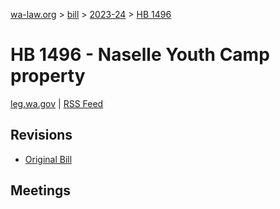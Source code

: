 [wa-law.org](/) > [bill](/bill/) > [2023-24](/bill/2023-24/) > [HB 1496](/bill/2023-24/hb/1496/)

# HB 1496 - Naselle Youth Camp property
[leg.wa.gov](https://app.leg.wa.gov/billsummary?BillNumber=1496&Year=2023&Initiative=false) | [RSS Feed](./rss.xml)

## Revisions
* [Original Bill](1/)

## Meetings